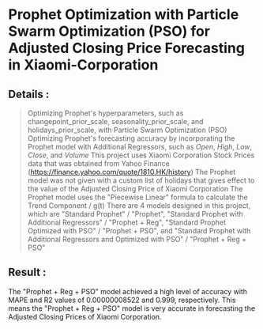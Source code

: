 # **Prophet Optimization with Particle Swarm Optimization (PSO) for Adjusted Closing Price Forecasting in Xiaomi-Corporation**

## **Details :**
> Optimizing Prophet's hyperparameters, such as changepoint_prior_scale, seasonality_prior_scale, and holidays_prior_scale, with Particle Swarm Optimization (PSO)
> Optimizing Prophet's forecasting accuracy by incorporating the Prophet model with Additional Regressors, such as *Open*, *High*, *Low*, *Close*, and *Volume*
> This project uses Xiaomi Corporation Stock Prices data that was obtained from Yahoo Finance (https://finance.yahoo.com/quote/1810.HK/history)
> The Prophet model was not given with a custom list of holidays that gives effect to the value of the Adjusted Closing Price of Xiaomi Corporation
> The Prophet model uses the "Piecewise Linear" formula to calculate the Trend Component / g(t)
> There are 4 models designed in this project, which are "Standard Prophet" / "Prophet", "Standard Prophet with Additional Regressors" / "Prophet + Reg", "Standard Prophet Optimized with PSO" / "Prophet + PSO", and "Standard Prophet with Additional Regressors and Optimized with PSO" / "Prophet + Reg + PSO"

## **Result :**
The "Prophet + Reg + PSO" model achieved a high level of accuracy with MAPE and R2 values of 0.00000008522 and 0.999, respectively. This means the "Prophet + Reg + PSO" model is very accurate in forecasting the Adjusted Closing Prices of Xiaomi Corporation.
